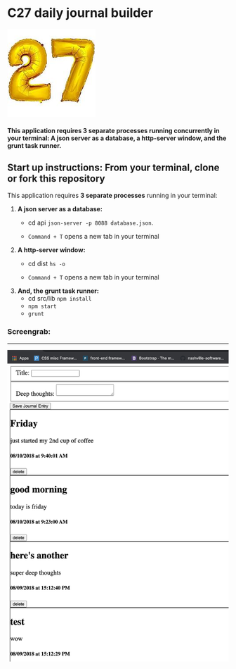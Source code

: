 # C27 daily journal builder
![C27icon](/c27.jpeg) 
#### This application requires 3 separate processes running concurrently in your terminal:  A json server as a database, a http-server window, and the grunt task runner.


## Start up instructions:  From your terminal, clone or fork this repository

This application requires **3 separate processes** running in your terminal:

1. **A json server as a database:**
    * cd api ```json-server -p 8088 database.json```.

    *  ```Command + T```  opens a new tab in your terminal
1. **A http-server window:**
    * cd dist ``` hs -o ```

    * ```Command + T```  opens a new tab in your terminal
1. **And, the grunt task runner:**
    * cd src/lib ```npm install```
    * ```npm start```
    * ```grunt```


### Screengrab:
------------------
![screengrab](/c27_dailyjournal_screengrab.png)
